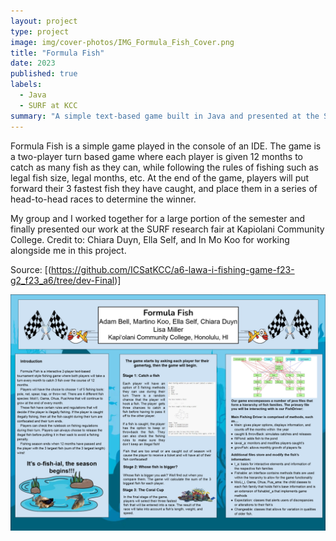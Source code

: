 ```yaml
---
layout: project
type: project
image: img/cover-photos/IMG_Formula_Fish_Cover.png
title: "Formula Fish"
date: 2023
published: true
labels:
  - Java
  - SURF at KCC
summary: "A simple text-based game built in Java and presented at the SURF research fair at KCC."
---
```


Formula Fish is a simple game played in the console of an IDE. The game is a two-player turn based game where each player is given 12 months to catch as many fish as they can, while following the rules of fishing such as legal fish size, legal months, etc. At the end of the game, players will put forward their 3 fastest fish they have caught, and place them in a series of head-to-head races to determine the winner.

My group and I worked together for a large portion of the semester and finally presented our work at the SURF research fair at Kapiolani Community College. Credit to: Chiara Duyn, Ella Self, and In Mo Koo for working alongside me in this project.
 
Source: [(https://github.com/ICSatKCC/a6-lawa-i-fishing-game-f23-g2_f23_a6/tree/dev-Final)]

<img class="img-fluid" src="../img/Formula-Fish.png">
